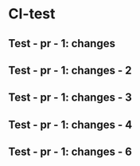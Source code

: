 # CI-test

## Test - pr - 1: changes
## Test - pr - 1: changes - 2
## Test - pr - 1: changes - 3
## Test - pr - 1: changes - 4
## Test - pr - 1: changes - 6
